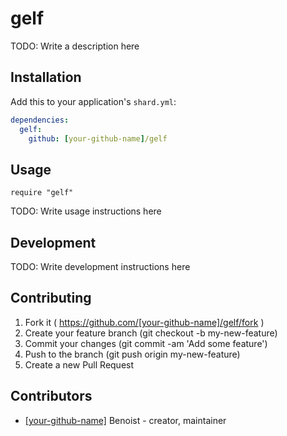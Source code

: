 # gelf

TODO: Write a description here

## Installation


Add this to your application's `shard.yml`:

```yaml
dependencies:
  gelf:
    github: [your-github-name]/gelf
```


## Usage


```crystal
require "gelf"
```


TODO: Write usage instructions here

## Development

TODO: Write development instructions here

## Contributing

1. Fork it ( https://github.com/[your-github-name]/gelf/fork )
2. Create your feature branch (git checkout -b my-new-feature)
3. Commit your changes (git commit -am 'Add some feature')
4. Push to the branch (git push origin my-new-feature)
5. Create a new Pull Request

## Contributors

- [[your-github-name]](https://github.com/[your-github-name]) Benoist - creator, maintainer
